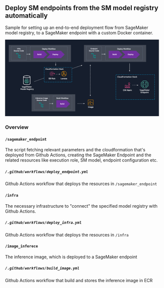 ## Deploy SM endpoints from the SM model registry automatically

Sample for setting up an end-to-end deployment flow from SageMaker model registry, to a SageMaker endpoint with a custom Docker container.

![Overview of solution](assets/overview.png "Solution overview")

### Overview

#### `/sagemaker_endpoint`

The script fetching relevant parameters and the cloudformation that's deployed from Github Actions, creating the SageMaker Endpoint and the related resources like execution role, SM model, endpoint configuration etc.

##### `/.github/workflows/deploy_endpoint.yml`

Github Actions workflow that deploys the resources in `/sagemaker_endpoint`

#### `/infra`

The necessary infrastructure to "connect" the specified model registry with Github Actions.

##### `/.github/workflows/deploy_infra.yml`

Github Actions workflow that deploys the resources in `/infra`

#### `/image_inferece`

The inference image, which is deployed to a SageMaker endpoint

##### `/.github/workflows/build_image.yml`

Github Actions workflow that build and stores the inference image in ECR
